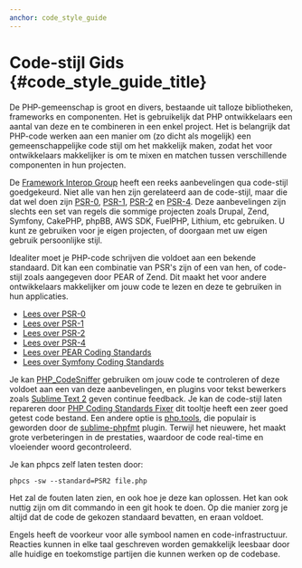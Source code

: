 ```yaml
---
anchor: code_style_guide
---
```


# Code-stijl Gids {#code_style_guide_title}

De PHP-gemeenschap is groot en divers, bestaande uit talloze bibliotheken, frameworks en componenten. Het is gebruikelijk dat PHP ontwikkelaars een aantal van deze en te combineren in een enkel project. Het is belangrijk dat PHP-code werken aan een manier om (zo dicht als mogelijk) een gemeenschappelijke code stijl om het makkelijk maken, zodat het voor ontwikkelaars makkelijker is om te mixen en matchen tussen verschillende componenten in hun projecten.

De [Framework Interop Group][fig] heeft een reeks aanbevelingen qua code-stijl goedgekeurd. Niet alle van hen zijn gerelateerd aan de code-stijl, maar die dat wel doen zijn [PSR-0][psr0], [PSR-1][psr1], [PSR-2][psr2] en [PSR-4][psr4]. Deze aanbevelingen zijn slechts een set van regels die sommige projecten zoals Drupal, Zend, Symfony, CakePHP, phpBB, AWS SDK, FuelPHP, Lithium, etc gebruiken. U kunt ze gebruiken voor je eigen projecten, of doorgaan met uw eigen gebruik persoonlijke stijl.

Idealiter moet je PHP-code schrijven die voldoet aan een bekende standaard. Dit kan een combinatie van PSR's zijn of een van hen, of code-stijl zoals aangegeven door PEAR of Zend. Dit maakt het voor andere ontwikkelaars makkelijker om jouw code te lezen en deze te gebruiken in hun applicaties.

* [Lees over PSR-0][psr0]
* [Lees over PSR-1][psr1]
* [Lees over PSR-2][psr2]
* [Lees over PSR-4][psr4]
* [Lees over PEAR Coding Standards][pear-cs]
* [Lees over Symfony Coding Standards][symfony-cs]

Je kan [PHP_CodeSniffer][phpcs] gebruiken om jouw code te controleren of deze voldoet aan een van deze aanbevelingen, en plugins voor tekst bewerkers zoals [Sublime Text 2][st-cs] geven continue feedback.
Je kan de code-stijl laten repareren door [PHP Coding Standards Fixer][phpcsfixer] dit tooltje heeft een zeer goed getest code bestand.
Een andere optie is [php.tools][phptools], die populair is geworden door de [sublime-phpfmt][sublime-phpfmt] plugin.
Terwijl het nieuwere, het maakt grote verbeteringen in de prestaties, waardoor de code real-time en vloeiender woord gecontroleerd.

Je kan phpcs zelf laten testen door:

    phpcs -sw --standard=PSR2 file.php

Het zal de fouten laten zien, en ook hoe je deze kan oplossen.
Het kan ook nuttig zijn om dit commando in een git hook te doen.
Op die manier zorg je altijd dat de code de gekozen standaard bevatten, en eraan voldoet.

Engels heeft de voorkeur voor alle symbool namen en code-infrastructuur. Reacties kunnen in elke taal geschreven worden gemakkelijk leesbaar door alle huidige en toekomstige partijen die kunnen werken op de codebase.


[fig]: http://www.php-fig.org/
[psr0]: https://github.com/php-fig/fig-standards/blob/master/accepted/PSR-0.md
[psr1]: https://github.com/php-fig/fig-standards/blob/master/accepted/PSR-1-basic-coding-standard.md
[psr2]: https://github.com/php-fig/fig-standards/blob/master/accepted/PSR-2-coding-style-guide.md
[psr4]: https://github.com/php-fig/fig-standards/blob/master/accepted/PSR-4-autoloader.md
[pear-cs]: http://pear.php.net/manual/en/standards.php
[symfony-cs]: http://symfony.com/doc/current/contributing/code/standards.html
[phpcs]: http://pear.php.net/package/PHP_CodeSniffer/
[st-cs]: https://github.com/benmatselby/sublime-phpcs
[phpcsfixer]: http://cs.sensiolabs.org/
[phptools]: https://github.com/phpfmt/php.tools
[sublime-phpfmt]: https://github.com/phpfmt/sublime-phpfmt

